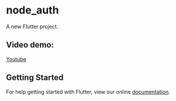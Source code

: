 # node_auth

A new Flutter project.

## Video demo:

[Youtube](https://youtu.be/OvsDKfy0aOs)

## Getting Started

For help getting started with Flutter, view our online
[documentation](https://flutter.io/).
